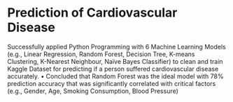 # Prediction of Cardiovascular Disease
 Successfully applied Python Programming with 6 Machine Learning Models (e.g., Linear Regression, Random Forest, Decision Tree, K-means Clustering, K-Nearest Neighbour, Naïve Bayes Classifier) to clean and train Kaggle Dataset for predicting if a person suffered cardiovascular disease accurately. • Concluded that Random Forest was the ideal model with 78% prediction accuracy that was significantly correlated with critical factors (e.g., Gender, Age, Smoking Consumption, Blood Pressure)
